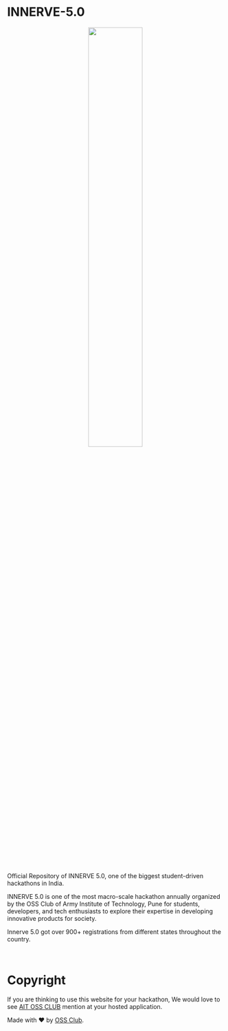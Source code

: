# INNERVE-5.0

<p align="center">
  <img align="center" src="https://innerve24hrs.in/assets/img/logo.png" width="50%">

Official Repository of INNERVE 5.0, one of the biggest student-driven hackathons in India.

INNERVE 5.0 is one of the most macro-scale hackathon annually organized by the OSS Club of Army Institute of Technology, Pune for students, developers, and tech enthusiasts to explore their expertise in developing innovative products for society.

Innerve 5.0 got over 900+ registrations from different states throughout the country.

</p>

<br>

# Copyright
If you are thinking to use this website for your hackathon, We would love to see [AIT OSS CLUB](https://aitoss.club) mention at your hosted application.

Made with ❤ by [OSS Club](https://aitoss.club). 
